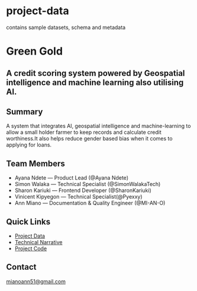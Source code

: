 # project-data
contains sample datasets, schema and metadata

# Green Gold

## A credit scoring system powered by Geospatial intelligence and machine learning also utilising AI.

## Summary
A system that integrates AI, geospatial intelligence and machine-learning to allow a small holder farmer to keep records and calculate credit worthiness.It also helps reduce gender based bias when it comes to applying for loans.

## Team Members
- Ayana Ndete — Product Lead (@Ayana Ndete)
- Simon Walaka — Technical Specialist (@SimonWalakaTech)
- Sharon Kariuki — Frontend Developer (@SharonKariuki)
- Vinicent Kipyegon — Technical Specialist(@Pyexxy)
- Ann Miano — Documentation & Quality Engineer (@MI-AN-O)

## Quick Links
- [Project Data](https://github.com/Green-Gold-Foundation/project-data)
- [Technical Narrative](https://github.com/Green-Gold-Foundation/project-docs)
- [Project Code](https://github.com/Green-Gold-Foundation/project-code/tree/main)

## Contact
mianoann51@gmail.com

